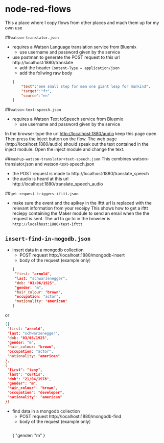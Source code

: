 # node-red-flows

This a place where I copy flows from other places and mach them up for my own use

##`watson-translator.json`
* requires a Watson Language translation service from Bluemix
  * use username and password given by the service
* use postman to generate the POST request to this url http://localhost:1880/translate
  * add the header `Content-Type = application/json`
  * add the follwing raw body
  ```json
  {
      "text":"one small step for men one giant leap for mankind",
      "target":"fr",
      "source":"en"
  }
  ```

##`watson-text-speech.json`
* requires a Watson Text toSpeech service from Bluemix
  * use username and password given by the service

In the browser type the url [http://localhost:1880/audio](http://localhost:1880/audio) keep this page open.
Then press the inject button on the flow. The web page (http://localhost:1880/audio) should speak out the text contained in the inject module. Open the inject module and change the text.


##`mashup-watson-translator+text-speech.json`
This combines watson-translator.json and watson-text-speech.json
* the POST request is made to http://localhost:1880/translate_speech
* the audio is heard at this url http://localhost:1880/translate_speech_audio
 
##`get-request-triggers-ifttt.json`
* make sure the event and the apikey in the ifttt url is replaced with the relevant information from your receipy
This shows how to get a ifttt reciepy containing the Maker module to send an email when the the request is sent.
The url to go to in the browser is `http://localhost:1880/test-ifttt`

## `insert-find-in-mogodb.json`
* insert data in a mongodb collection
  * POST request http://localhost:1880/mongodb-insert
  * body of the request (example only)
   ```json
   {
    "first: "arnold",
    "last: "schwarzenegger",
    "dob: "03/06/1925",
    "gender: "m",
    "hair_colour: "brown",
    "occupation: "actor",
    "nationality: "american"
   }
   ```
or 
   ```json
   [{
    "first: "arnold",
    "last: "schwarzenegger",
    "dob: "03/06/1925",
    "gender: "m",
    "hair_colour: "brown",
    "occupation: "actor",
    "nationality: "american"
   },
   {
    "first": "tony",
    "last": "curtis",
    "dob": "21/04/1978",
    "gender": "m",
    "hair_colour": "brown",
    "occupation": "developer",
    "nationality": "american"
}]
   ```
   
* find data in a mongodb collection
  * POST request http://localhost:1880/mongodb-find
  * body of the request (example only)
    ```json
   {
    "gender: "m"
   }
   ```
